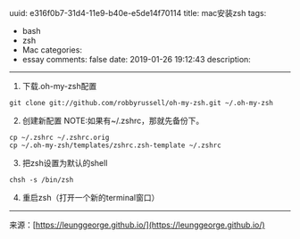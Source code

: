 uuid: e316f0b7-31d4-11e9-b40e-e5de14f70114
title: mac安装zsh
tags:
  - bash
  - zsh
  - Mac
categories:
  - essay
comments: false
date: 2019-01-26 19:12:43
description:
---
1. 下载.oh-my-zsh配置  
```
git clone git://github.com/robbyrussell/oh-my-zsh.git ~/.oh-my-zsh
```
2. 创建新配置
NOTE:如果有~/.zshrc，那就先备份下。 
```
cp ~/.zshrc ~/.zshrc.orig
cp ~/.oh-my-zsh/templates/zshrc.zsh-template ~/.zshrc
```
3. 把zsh设置为默认的shell
```
chsh -s /bin/zsh
```
4. 重启zsh（打开一个新的terminal窗口）



---
<link rel="stylesheet" href="http://yandex.st/highlightjs/6.1/styles/default.min.css">
<script src="http://yandex.st/highlightjs/6.1/highlight.min.js"></script>
<script>
hljs.tabReplace = ' ';
hljs.initHighlightingOnLoad();
</script>


来源：[https://leunggeorge.github.io/](https://leunggeorge.github.io/)